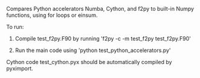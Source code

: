 Compares Python accelerators Numba, Cython, and f2py to built-in Numpy functions, using for loops or einsum.

To run:

1. Compile test_f2py.F90 by running 'f2py -c -m test_f2py test_f2py.F90'

2. Run the main code using 'python test_python_accelerators.py'

Cython code test_cython.pyx should be automatically compiled by pyximport. 
